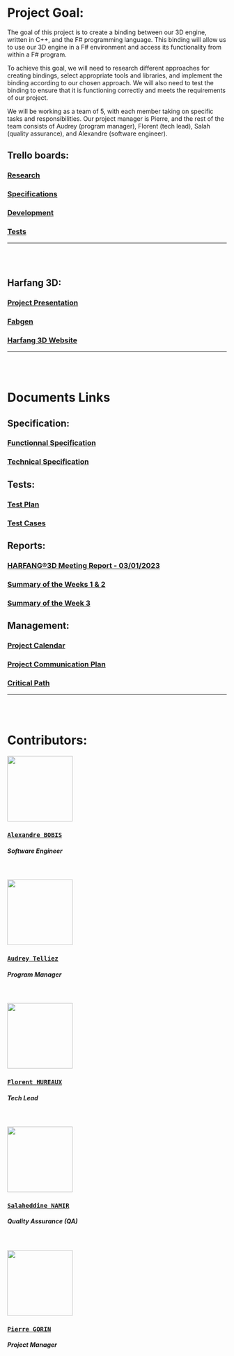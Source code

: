 
# Project Goal:
The goal of this project is to create a binding between our 3D engine, written in C++, and the F# programming language. This binding will allow us to use our 3D engine in a F# environment and access its functionality from within a F# program.

To achieve this goal, we will need to research different approaches for creating bindings, select appropriate tools and libraries, and implement the binding according to our chosen approach. We will also need to test the binding to ensure that it is functioning correctly and meets the requirements of our project.

We will be working as a team of 5, with each member taking on specific tasks and responsibilities. Our project manager is Pierre, and the rest of the team consists of Audrey (program manager), Florent (tech lead), Salah (quality assurance), and Alexandre (software engineer).

## Trello boards:
### [Research](https://trello.com/b/SSmTA8tX/research-tasks) 
### [Specifications](https://trello.com/b/NfldDbhp/specifications)
### [Development](https://trello.com/b/MmryR9Sn/dev)
### [Tests](https://trello.com/b/zXXlaN8F/tests)
<hr>
<br>
<br>

##  Harfang 3D:
### [Project Presentation](https://github.com/harfang3d/algosup-binding-project) 
### [Fabgen](https://github.com/ejulien/FABGen)
### [Harfang 3D Website](https://www.harfang3d.com/en_US/)
<hr>
<br>
<br>

# Documents Links
## Specification:
### [Functionnal Specification](https://github.com/algosup/2022-2023-project-3-harfang3d-binding-Project-2-group/blob/documents/Documents/Specification/Functional_Specification.md)

### [Technical Specification](https://github.com/algosup/2022-2023-project-3-harfang3d-binding-Project-2-group/blob/documents/Documents/Specification/Technical_Specification.md)

## Tests:

### [Test Plan](https://github.com/algosup/2022-2023-project-3-harfang3d-binding-Project-2-group/blob/documents/Documents/Tests/Test_Plan.md)

### [Test Cases](https://github.com/algosup/2022-2023-project-3-harfang3d-binding-Project-2-group/blob/documents/Documents/Tests/Test_Cases.md)

## Reports:
### [HARFANG®3D Meeting Report - 03/01/2023](https://github.com/algosup/2022-2023-project-3-harfang3d-binding-Project-2-group/blob/documents/Documents/Reports/harfang3d--meeting--03-01-2023.md)

### [Summary of the Weeks 1 & 2](https://github.com/algosup/2022-2023-project-3-harfang3d-binding-Project-2-group/blob/documents/Documents/Reports/recap-weeks_1_2.md)

### [Summary of the Week 3](https://github.com/algosup/2022-2023-project-3-harfang3d-binding-Project-2-group/blob/documents/Documents/Reports/recap-week_3.md)

## Management:

### [Project Calendar](https://github.com/algosup/2022-2023-project-3-harfang3d-binding-Project-2-group/blob/documents/Documents/Management/Project_Calendar.md)

### [Project Communication Plan](https://github.com/algosup/2022-2023-project-3-harfang3d-binding-Project-2-group/blob/documents/Documents/Management/Project_Communication_Plan.md)

### [Critical Path](https://github.com/algosup/2022-2023-project-3-harfang3d-binding-Project-2-group/blob/documents/Documents/Management/Critical_Path.md)
<hr>    
<br>
<br>

# Contributors:
<img src="https://avatars.githubusercontent.com/u/91249694?v=4" width="150">

### [**`Alexandre BOBIS`**](https://github.com/AlexandreBobis)
##### *Software Engineer*
<br>
<br>

<img src="https://avatars.githubusercontent.com/u/114394252?v=4" width="150">

### [**`Audrey Telliez`**](https://github.com/audreytllz)
##### *Program Manager*
<br>
<br>

<img src="https://avatars.githubusercontent.com/u/71769655?v=4" width="150">

### [**`Florent HUREAUX`**](https://github.com/florenthureaux)
##### *Tech Lead*
<br>
<br>

<img src="https://avatars.githubusercontent.com/u/71770514?v=4" width="150">

### [**`Salaheddine NAMIR`**](https://github.com/T3rryc)
##### *Quality Assurance (QA)*
<br>
<br>

<img src="https://avatars.githubusercontent.com/u/91249863?v=4" width="150">

### [**`Pierre GORIN`**](https://github.com/pierre2103)
##### *Project Manager*
